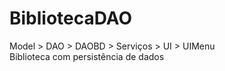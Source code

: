 # BibliotecaDAO
Model > DAO > DAOBD > Serviços > UI > UIMenu<br/>
Biblioteca com persistência de dados

